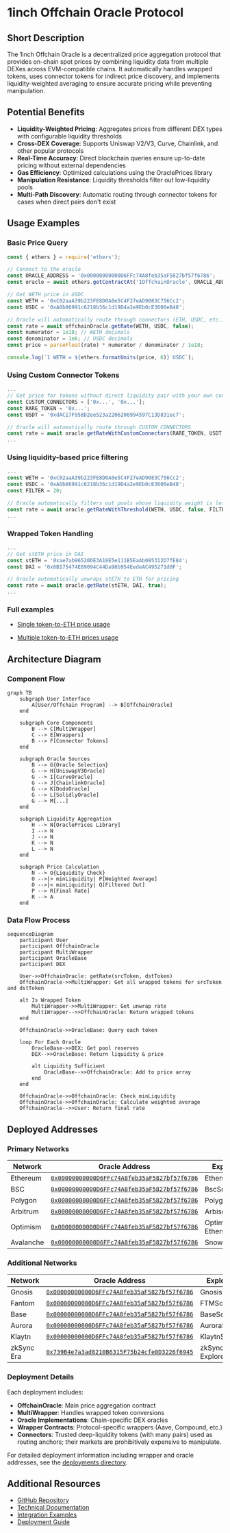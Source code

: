 # 1inch Offchain Oracle Protocol

## Short Description

The 1inch Offchain Oracle is a decentralized price aggregation protocol that provides on-chain spot prices by combining liquidity data from multiple DEXes across EVM-compatible chains. It automatically handles wrapped tokens, uses connector tokens for indirect price discovery, and implements liquidity-weighted averaging to ensure accurate pricing while preventing manipulation.

## Potential Benefits

- **Liquidity-Weighted Pricing**: Aggregates prices from different DEX types with configurable liquidity thresholds
- **Cross-DEX Coverage**: Supports Uniswap V2/V3, Curve, Chainlink, and other popular protocols
- **Real-Time Accuracy**: Direct blockchain queries ensure up-to-date pricing without external dependencies
- **Gas Efficiency**: Optimized calculations using the OraclePrices library
- **Manipulation Resistance**: Liquidity thresholds filter out low-liquidity pools
- **Multi-Path Discovery**: Automatic routing through connector tokens for cases when direct pairs don't exist

## Usage Examples

### Basic Price Query
```javascript
const { ethers } = require('ethers');

// Connect to the oracle
const ORACLE_ADDRESS = '0x00000000000D6FFc74A8feb35aF5827bf57f6786';
const oracle = await ethers.getContractAt('IOffchainOracle', ORACLE_ADDRESS);

// Get WETH price in USDC
const WETH = '0xC02aaA39b223FE8D0A0e5C4F27eAD9083C756Cc2';
const USDC = '0xA0b86991c6218b36c1d19D4a2e9Eb0cE3606eB48';

// Oracle will automatically route through connectors (ETH, USDC, etc.)
const rate = await offchainOracle.getRate(WETH, USDC, false);
const numerator = 1e18; // WETH decimals
const denominator = 1e6; // USDC decimals
const price = parseFloat(rate) * numerator / denominator / 1e18;

console.log(`1 WETH = ${ethers.formatUnits(price, 6)} USDC`);
```

### Using Custom Connector Tokens
```javascript
...
// Get price for tokens without direct liquidity pair with your own connectors
const CUSTOM_CONNECTORS = ['0x...', '0x...'];
const RARE_TOKEN = '0x...';
const USDT = '0xdAC17F958D2ee523a2206206994597C13D831ec7';

// Oracle will automatically route through CUSTOM_CONNECTORS
const rate = await oracle.getRateWithCustomConnectors(RARE_TOKEN, USDT, false, CUSTOM_CONNECTORS, 10);
...
```

### Using liquidity-based price filtering
```javascript
...
const WETH = '0xC02aaA39b223FE8D0A0e5C4F27eAD9083C756Cc2';
const USDC = '0xA0b86991c6218b36c1d19D4a2e9Eb0cE3606eB48';
const FILTER = 20;

// Oracle automatically filters out pools whose liquidity weight is less than `FILTER` % of the largest pool
const rate = await oracle.getRateWithThreshold(WETH, USDC, false, FILTER);
...
```

### Wrapped Token Handling
```javascript
...
// Get stETH price in DAI
const stETH = '0xae7ab96520DE3A18E5e111B5EaAb095312D7fE84';
const DAI = '0x6B175474E89094C44Da98b954EedeAC495271d0F';

// Oracle automatically unwraps stETH to ETH for pricing
const rate = await oracle.getRate(stETH, DAI, true);
...
```

### Full examples
* [Single token-to-ETH price usage](https://github.com/1inch-exchange/offchain-oracle/blob/master/examples/single-price.js)

* [Multiple token-to-ETH prices usage](https://github.com/1inch-exchange/offchain-oracle/blob/master/examples/multiple-prices.js)

## Architecture Diagram

### Component Flow
```mermaid
graph TB
    subgraph User Interface
        A[User/Offchain Program] --> B[OffchainOracle]
    end
    
    subgraph Core Components
        B --> C[MultiWrapper]
        C --> E[Wrappers]
        B --> F[Connector Tokens]
    end
    
    subgraph Oracle Sources
        B --> G{Oracle Selection}
        G --> H[UniswapV3Oracle]
        G --> I[CurveOracle]
        G --> J[ChainlinkOracle]
        G --> K[DodoOracle]
        G --> L[SolidlyOracle]
        G --> M[...]
    end
    
    subgraph Liquidity Aggregation
        H --> N[OraclePrices Library]
        I --> N
        J --> N
        K --> N
        L --> N
    end
    
    subgraph Price Calculation
        N --> O{Liquidity Check}
        O -->|> minLiquidity| P[Weighted Average]
        O -->|< minLiquidity| Q[Filtered Out]
        P --> R[Final Rate]
        R --> A
    end
```

### Data Flow Process
```mermaid
sequenceDiagram
    participant User
    participant OffchainOracle
    participant MultiWrapper
    participant OracleBase
    participant DEX
    
    User->>OffchainOracle: getRate(srcToken, dstToken)
    OffchainOracle->>MultiWrapper: Get all wrapped tokens for srcToken and dstToken
    
    alt Is Wrapped Token
        MultiWrapper->>MultiWrapper: Get unwrap rate
        MultiWrapper-->>OffchainOracle: Return wrapped tokens
    end
    
    OffchainOracle->>OracleBase: Query each token
    
    loop For Each Oracle
        OracleBase->>DEX: Get pool reserves
        DEX-->>OracleBase: Return liquidity & price
        
        alt Liquidity Sufficient
            OracleBase-->>OffchainOracle: Add to price array
        end
    end
    
    OffchainOracle->>OffchainOracle: Check minLiquidity
    OffchainOracle->>OffchainOracle: Calculate weighted average
    OffchainOracle-->>User: Return final rate
```

## Deployed Addresses

### Primary Networks

| Network | Oracle Address | Explorer |
|---------|---------------|----------|
| Ethereum | [`0x00000000000D6FFc74A8feb35aF5827bf57f6786`](https://etherscan.io/address/0x00000000000D6FFc74A8feb35aF5827bf57f6786) | Etherscan |
| BSC | [`0x00000000000D6FFc74A8feb35aF5827bf57f6786`](https://bscscan.com/address/0x00000000000D6FFc74A8feb35aF5827bf57f6786) | BscScan |
| Polygon | [`0x00000000000D6FFc74A8feb35aF5827bf57f6786`](https://polygonscan.com/address/0x00000000000D6FFc74A8feb35aF5827bf57f6786) | PolygonScan |
| Arbitrum | [`0x00000000000D6FFc74A8feb35aF5827bf57f6786`](https://arbiscan.io/address/0x00000000000D6FFc74A8feb35aF5827bf57f6786) | Arbiscan |
| Optimism | [`0x00000000000D6FFc74A8feb35aF5827bf57f6786`](https://optimistic.etherscan.io/address/0x00000000000D6FFc74A8feb35aF5827bf57f6786) | Optimistic Etherscan |
| Avalanche | [`0x00000000000D6FFc74A8feb35aF5827bf57f6786`](https://snowtrace.io/address/0x00000000000D6FFc74A8feb35aF5827bf57f6786) | Snowtrace |

### Additional Networks

| Network | Oracle Address | Explorer |
|---------|---------------|----------|
| Gnosis | [`0x00000000000D6FFc74A8feb35aF5827bf57f6786`](https://gnosisscan.io/address/0x00000000000D6FFc74A8feb35aF5827bf57f6786) | GnosisScan |
| Fantom | [`0x00000000000D6FFc74A8feb35aF5827bf57f6786`](https://ftmscan.com/address/0x00000000000D6FFc74A8feb35aF5827bf57f6786) | FTMScan |
| Base | [`0x00000000000D6FFc74A8feb35aF5827bf57f6786`](https://basescan.org/address/0x00000000000D6FFc74A8feb35aF5827bf57f6786) | BaseScan |
| Aurora | [`0x00000000000D6FFc74A8feb35aF5827bf57f6786`](https://aurorascan.dev/address/0x00000000000D6FFc74A8feb35aF5827bf57f6786) | AuroraScan |
| Klaytn | [`0x00000000000D6FFc74A8feb35aF5827bf57f6786`](https://scope.klaytn.com/account/0x00000000000D6FFc74A8feb35aF5827bf57f6786) | KlaytnScope |
| zkSync Era | [`0x739B4e7a3ad8210B6315F75b24cfe0D3226f6945`](https://explorer.zksync.io/address/0x739B4e7a3ad8210B6315F75b24cfe0D3226f6945) | zkSync Explorer |

### Deployment Details

Each deployment includes:

- **OffchainOracle**: Main price aggregation contract
- **MultiWrapper**: Handles wrapped token conversions
- **Oracle Implementations**: Chain-specific DEX oracles
- **Wrapper Contracts**: Protocol-specific wrappers (Aave, Compound, etc.)
- **Connectors**: Trusted deep-liquidity tokens (with many pairs) used as routing anchors; their markets are prohibitively expensive to manipulate.

For detailed deployment information including wrapper and oracle addresses, see the [deployments directory](./deployments/).

## Additional Resources

- [GitHub Repository](https://github.com/1inch/spot-price-aggregator)
- [Technical Documentation](./docs/)
- [Integration Examples](./examples/)
- [Deployment Guide](https://github.com/1inch/spot-price-aggregator#oracle-deployment-guide)
